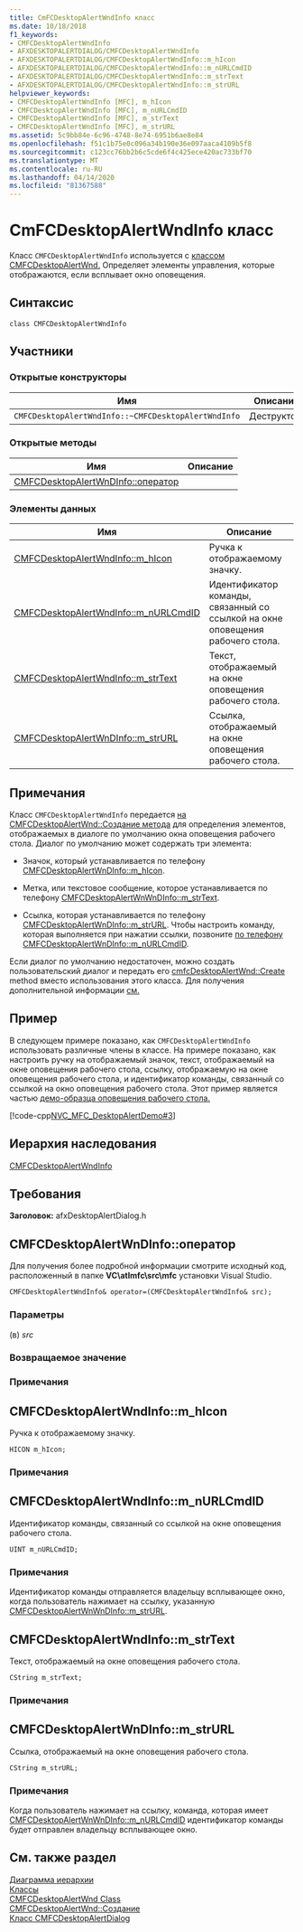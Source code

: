 ```yaml
---
title: CmFCDesktopAlertWndInfo класс
ms.date: 10/18/2018
f1_keywords:
- CMFCDesktopAlertWndInfo
- AFXDESKTOPALERTDIALOG/CMFCDesktopAlertWndInfo
- AFXDESKTOPALERTDIALOG/CMFCDesktopAlertWndInfo::m_hIcon
- AFXDESKTOPALERTDIALOG/CMFCDesktopAlertWndInfo::m_nURLCmdID
- AFXDESKTOPALERTDIALOG/CMFCDesktopAlertWndInfo::m_strText
- AFXDESKTOPALERTDIALOG/CMFCDesktopAlertWndInfo::m_strURL
helpviewer_keywords:
- CMFCDesktopAlertWndInfo [MFC], m_hIcon
- CMFCDesktopAlertWndInfo [MFC], m_nURLCmdID
- CMFCDesktopAlertWndInfo [MFC], m_strText
- CMFCDesktopAlertWndInfo [MFC], m_strURL
ms.assetid: 5c9bb84e-6c96-4748-8e74-6951b6ae8e84
ms.openlocfilehash: f51c1b75e0c096a34b190e36e097aaca4109b5f8
ms.sourcegitcommit: c123cc76bb2b6c5cde6f4c425ece420ac733bf70
ms.translationtype: MT
ms.contentlocale: ru-RU
ms.lasthandoff: 04/14/2020
ms.locfileid: "81367588"
---
```

# <a name="cmfcdesktopalertwndinfo-class"></a>CmFCDesktopAlertWndInfo класс

Класс `CMFCDesktopAlertWndInfo` используется с [классом CMFCDesktopAlertWnd.](../../mfc/reference/cmfcdesktopalertwnd-class.md) Определяет элементы управления, которые отображаются, если всплывает окно оповещения.

## <a name="syntax"></a>Синтаксис

```
class CMFCDesktopAlertWndInfo
```

## <a name="members"></a>Участники

### <a name="public-constructors"></a>Открытые конструкторы

|Имя|Описание|
|----------|-----------------|
|`CMFCDesktopAlertWndInfo::~CMFCDesktopAlertWndInfo`|Деструктор.|

### <a name="public-methods"></a>Открытые методы

|Имя|Описание|
|----------|-----------------|
|[CMFCDesktopAlertWnDInfo::оператор](#operator_eq)||

### <a name="data-members"></a>Элементы данных

|Имя|Описание|
|----------|-----------------|
|[CMFCDesktopAlertWndInfo::m_hIcon](#m_hicon)|Ручка к отображаемому значку.|
|[CMFCDesktopAlertWndInfo::m_nURLCmdID](#m_nurlcmdid)|Идентификатор команды, связанный со ссылкой на окне оповещения рабочего стола.|
|[CMFCDesktopAlertWndInfo::m_strText](#m_strtext)|Текст, отображаемый на окне оповещения рабочего стола.|
|[CMFCDesktopAlertWnDInfo::m_strURL](#m_strurl)|Ссылка, отображаемый на окне оповещения рабочего стола.|

## <a name="remarks"></a>Примечания

Класс `CMFCDesktopAlertWndInfo` передается [на CMFCDesktopAlertWnd::Создание метода](../../mfc/reference/cmfcdesktopalertwnd-class.md#create) для определения элементов, отображаемых в диалоге по умолчанию окна оповещения рабочего стола. Диалог по умолчанию может содержать три элемента:

- Значок, который устанавливается по телефону [CMFCDesktopAlertWnDInfo::m_hIcon](#m_hicon).

- Метка, или текстовое сообщение, которое устанавливается по телефону [CMFCDesktopAlertWnWnDInfo::m_strText](#m_strtext).

- Ссылка, которая устанавливается по телефону [CMFCDesktopAlertWnDInfo::m_strURL](#m_strurl). Чтобы настроить команду, которая выполняется при нажатии ссылки, позвоните [по телефону CMFCDesktopAlertWnDInfo::m_nURLCmdID](#m_nurlcmdid).

Если диалог по умолчанию недостаточен, можно создать пользовательский диалог и передать его [cmfcDesktopAlertWnd::Create](../../mfc/reference/cmfcdesktopalertwnd-class.md#create) method вместо использования этого класса. Для получения дополнительной информации [см.](../../mfc/reference/cmfcdesktopalertdialog-class.md)

## <a name="example"></a>Пример

В следующем примере показано, как `CMFCDesktopAlertWndInfo` использовать различные члены в классе. На примере показано, как настроить ручку на отображаемый значок, текст, отображаемый на окне оповещения рабочего стола, ссылку, отображаемую на окне оповещения рабочего стола, и идентификатор команды, связанный со ссылкой на окно оповещения рабочего стола. Этот пример является частью [демо-образца оповещения рабочего стола.](../../overview/visual-cpp-samples.md)

[!code-cpp[NVC_MFC_DesktopAlertDemo#3](../../mfc/reference/codesnippet/cpp/cmfcdesktopalertwndinfo-class_1.cpp)]

## <a name="inheritance-hierarchy"></a>Иерархия наследования

[CMFCDesktopAlertWndInfo](../../mfc/reference/cmfcdesktopalertwndinfo-class.md)

## <a name="requirements"></a>Требования

**Заголовок:** afxDesktopAlertDialog.h

## <a name="cmfcdesktopalertwndinfooperator"></a><a name="operator_eq"></a>CMFCDesktopAlertWnDInfo::оператор

Для получения более подробной информации смотрите исходный код, расположенный в папке **VC\\atlmfc\\src\\mfc** установки Visual Studio.

```
CMFCDesktopAlertWndInfo& operator=(CMFCDesktopAlertWndInfo& src);
```

### <a name="parameters"></a>Параметры

(в) *src*<br/>

### <a name="return-value"></a>Возвращаемое значение

### <a name="remarks"></a>Примечания

## <a name="cmfcdesktopalertwndinfom_hicon"></a><a name="m_hicon"></a>CMFCDesktopAlertWndInfo::m_hIcon

Ручка к отображаемому значку.

```
HICON m_hIcon;
```

### <a name="remarks"></a>Примечания

## <a name="cmfcdesktopalertwndinfom_nurlcmdid"></a><a name="m_nurlcmdid"></a>CMFCDesktopAlertWndInfo::m_nURLCmdID

Идентификатор команды, связанный со ссылкой на окне оповещения рабочего стола.

```
UINT m_nURLCmdID;
```

### <a name="remarks"></a>Примечания

Идентификатор команды отправляется владельцу всплывающее окно, когда пользователь нажимает на ссылку, указанную [CMFCDesktopAlertWnWnDInfo::m_strURL](#m_strurl).

## <a name="cmfcdesktopalertwndinfom_strtext"></a><a name="m_strtext"></a>CMFCDesktopAlertWndInfo::m_strText

Текст, отображаемый на окне оповещения рабочего стола.

```
CString m_strText;
```

### <a name="remarks"></a>Примечания

## <a name="cmfcdesktopalertwndinfom_strurl"></a><a name="m_strurl"></a>CMFCDesktopAlertWnDInfo::m_strURL

Ссылка, отображаемый на окне оповещения рабочего стола.

```
CString m_strURL;
```

### <a name="remarks"></a>Примечания

Когда пользователь нажимает на ссылку, команда, которая имеет [CMFCDesktopAlertWnWnDInfo::m_nURLCmdID](#m_nurlcmdid) идентификатор команды будет отправлен владельцу всплывающее окно.

## <a name="see-also"></a>См. также раздел

[Диаграмма иерархии](../../mfc/hierarchy-chart.md)<br/>
[Классы](../../mfc/reference/mfc-classes.md)<br/>
[CMFCDesktopAlertWnd Class](../../mfc/reference/cmfcdesktopalertwnd-class.md)<br/>
[CMFCDesktopAlertWnd::Создание](../../mfc/reference/cmfcdesktopalertwnd-class.md#create)<br/>
[Класс CMFCDesktopAlertDialog](../../mfc/reference/cmfcdesktopalertdialog-class.md)
